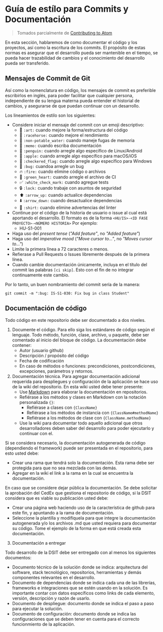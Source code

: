 # Guía de estílo para Commits y Documentación

> Tomados parcialmente de [Contributing to Atom](https://github.com/atom/atom/blob/master/CONTRIBUTING.md)

En esta sección, hablaremos de como documentar el código y los proyectos, así como la escritura de los commits. El propósito de estas normas es asegurar que el desarrollo pueda ser mantenible en el tiempo, se pueda hacer trazabilidad de cambios y el conocimiento del desarrollo pueda ser transferido.

## Mensajes de Commit de Git

Así como la nomenclatura en código, los mensajes de commit es preferible escribirlos en inglés, para poder facilitar que cualquier persona, independiente de su lengua materna pueda entender el historial de cambios, y asegurarse de que puedan continuar con un desarrollo. 

Los lineamientos de estilo son los siguientes:

* Considere iniciar el mensaje del commit con un emoji descriptivo:
    * :art: `:art:` cuando mejore la forma/estructura del código
    * :racehorse: `:racehorse:` cuando mejore el rendimiento
    * :non-potable_water: `:non-potable_water:` cuando maneje fugas de memoria
    * :memo: `:memo:` cuando escriba documentación
    * :penguin: `:penguin:` cuando arregle algo específico de Linux/Android
    * :apple: `:apple:` cuando arregle algo específico para macOS/iOS
    * :checkered_flag: `:checkered_flag:` cuando arregle algo específico para Windows
    * :bug: `:bug:` cuandoa arregle un bug
    * :fire: `:fire:` cuando elimine código o archivos
    * :green_heart: `:green_heart:` cuando arregle el archivo de CI
    * :white_check_mark: `:white_check_mark:` cuando agregue tests
    * :lock: `:lock:` cuando trabaje con asuntos de seguridad
    * :arrow_up: `:arrow_up:` cuando actualice dependencias
    * :arrow_down: `:arrow_down:` cuando desactualice dependencias
    * :shirt: `:shirt:` cuando elimine advertencias del linter
* Continue por el código de la historia de usuario o issue al cual está aportando el desarrollo. El formato es de la forma `<HU/IS>-<ID FASE PROYECTO>-<NÚMERO HISTORIA>` Por ejemplo:
	* HU-S1-001
* Haga uso del _present tense_ (_"Add feature"_, no _"Added feature"_)
* Haga uso del _imperative mood_ (_"Move cursor to..."_, no _"Moves cursor to..."_)
* Limite la primera línea a 72 caracteres o menos.
* Refierase a Pull Requests o Issues libremente después de la primera línea.
* Cuando cambie documentación únicamente, incluya en el título del commit las palabras `[ci skip]`. Esto con el fin de no integrar continuamente este cambio.

Por lo tanto, un buen nombramiento del commit sería de la manera:
```
git commit -m ":bug: IS-S1-030: Fix bug in class Student"
```

## Documentación de código

Todo código en este repositorio debe ser documentado a dos niveles. 

1. Documente el código. Para ello siga los estándares de código según el lenguaje. Todo método, función, clase, archivo, u paquete, debe ser comentado al inicio del bloque de código. La documentación debe contener:
	* Autor (usuario github)
	* Descripción / propósito del código
	* Fecha de codificación
	* En caso de métodos o funciones: precondiciones, postcondiciones, excepciones, parámetros y retornos.
2. Documentación técnica. Para agregar documentación adicional requerida para despliegues y configuración de la aplicación se hace uso de la wiki del repositorio. En esta wiki usted debe tener presente:
	* Use [Markdown](https://daringfireball.net/projects/markdown) para elaborar la documentación en repositorios.
	* Refiérase a los métodos y clases en Markdown con la notación personalizada `{}`:
		* Refiérase a clases con `{ClassName}`
		* Refiérase a los métodos de instancia con `{ClassName#methodName}`
		* Refiérase a los métodos de clase con `{ClassName.methodName}`
	* Use la wiki para documentar todo aquello adicional que otros desarrolladores deben saber del desarrollo para poder ejecutarlo y continuar con el.

Si se considera necesario, la documentación autogenerada de código (dependiendo el framework) puede ser presentada en el repositorio, para esto usted debe:
	
* Crear una rama que tendrá solo la documentación. Esta rama debe ser protegida para que no sea mezclada con las demás.
* Agregar en la wiki el link a la rama en la cual se encuentra la documentación.

En caso que se considere dejar pública la documentación. Se debe solicitar la aprobación del CedEx que gestiona el repositorio de código, si la DSIT considera que es viable su publicación usted debe:

* Crear una página web haciendo uso de la característica de github para este fin, y apuntando a la rama de documentación.
* Seleccione la plantilla y modifíquela para que integre la documentación autogenerada y/o los archivos .md que usted requiera para documentar su código. Tome el ejemplo de la forma en que está creada esta documentación.

3. Documentación a entregar

Todo desarrollo de la DSIT debe ser entregado con al menos los siguientes documentos:

* Documento técnico de la solución donde se indica: arquitectura del software, stack tecnológico, repositorios, herramientas y demás componentes relevantes en el desarrollo. 
* Documento de dependencias donde se indica cada una de las librerías, frameworks e integraciones que se estén usando en la solución. Es importante contar con datos específicos como links de cada elemento, versión, descripción y razón de usarlo.
* Documento de despliegue: documento donde se indica el paso a paso para ejecutar la solución.
* Documento de configuración: documento donde se indica las configuraciones que se deben tener en cuenta para el correcto funcionmiento de la aplicación.